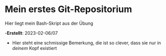 # Mein erstes Git-Repositorium

Hier liegt mein Bash-Skript aus der Übung

-**Erstellt**: 2023-02-06/07

- Hier steht eine schmissige Bemerkung, die ist so clever, dass sie nur in *deinem* Kopf existiert

